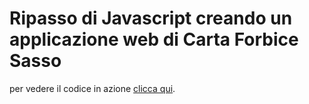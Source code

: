# Ripasso di Javascript creando un applicazione web di Carta Forbice Sasso

per vedere il codice in azione [clicca qui](https://marcodevito.github.io/Ripasso_Js_02_RPG_Dom/). 